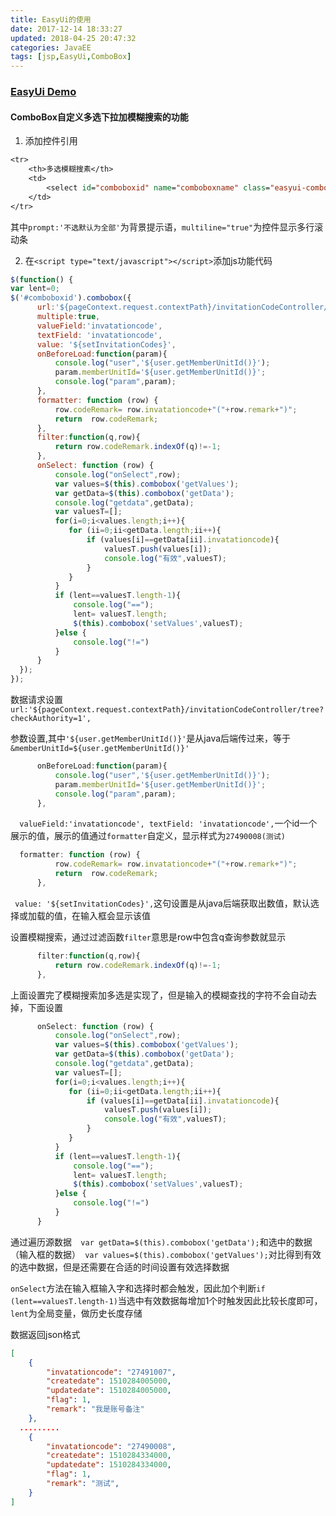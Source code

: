 ```yaml
---
title: EasyUi的使用
date: 2017-12-14 18:33:27
updated: 2018-04-25 20:47:32categories: JavaEE
tags: [jsp,EasyUi,ComboBox]
---
```

### [EasyUi Demo](https://www.jeasyui.com/demo/main/index.php)

#### ComboBox自定义多选下拉加模糊搜索的功能

1. 添加控件引用

```jsp
<tr>
    <th>多选模糊搜素</th>
    <td>
        <select id="comboboxid" name="comboboxname" class="easyui-combobox" placeholder="aa" multiline="true" data-options="required:false,prompt:'不选默认为全部'" style="width:228px;height: 29px;"></select>
    </td>
</tr>
```

其中`prompt:'不选默认为全部'`为背景提示语，`multiline="true"`为控件显示多行滚动条

2. 在`<script type="text/javascript"></script>`添加js功能代码

```js
$(function() {
var lent=0;
$('#comboboxid').combobox({
      url:'${pageContext.request.contextPath}/invitationCodeController/tree?checkAuthority=1',
      multiple:true,
      valueField:'invatationcode',
      textField: 'invatationcode',
      value: '${setInvitationCodes}',
      onBeforeLoad:function(param){
          console.log("user",'${user.getMemberUnitId()}');
          param.memberUnitId='${user.getMemberUnitId()}';
          console.log("param",param);
      },
      formatter: function (row) {
          row.codeRemark= row.invatationcode+"("+row.remark+")";
          return  row.codeRemark;
      },
      filter:function(q,row){
          return row.codeRemark.indexOf(q)!=-1;
      },
      onSelect: function (row) {
          console.log("onSelect",row);
          var values=$(this).combobox('getValues');
          var getData=$(this).combobox('getData');
          console.log("getdata",getData);
          var valuesT=[];
          for(i=0;i<values.length;i++){
             for (ii=0;ii<getData.length;ii++){
                 if (values[i]==getData[ii].invatationcode){
                     valuesT.push(values[i]);
                     console.log("有效",valuesT);
                 }
             }
          }
          if (lent==valuesT.length-1){
              console.log("==");
              lent= valuesT.length;
              $(this).combobox('setValues',valuesT);
          }else {
              console.log("!=")
          }
      }
  });
});
```

数据请求设置` url:'${pageContext.request.contextPath}/invitationCodeController/tree?checkAuthority=1',`

参数设置,其中`'${user.getMemberUnitId()}'`是从java后端传过来，等于`&memberUnitId=${user.getMemberUnitId()}'`

```js
      onBeforeLoad:function(param){
          console.log("user",'${user.getMemberUnitId()}');
          param.memberUnitId='${user.getMemberUnitId()}';
          console.log("param",param);
      },
```

`  valueField:'invatationcode', textField: 'invatationcode',`一个id一个展示的值，展示的值通过`formatter`自定义，显示样式为`27490008(测试)`

```js
  formatter: function (row) {
          row.codeRemark= row.invatationcode+"("+row.remark+")";
          return  row.codeRemark;
      },
```

` value: '${setInvitationCodes}',`这句设置是从java后端获取出数值，默认选择或加载的值，在输入框会显示该值

设置模糊搜索，通过过滤函数`filter`意思是row中包含q查询参数就显示

```js
      filter:function(q,row){
          return row.codeRemark.indexOf(q)!=-1;
      },
```

上面设置完了模糊搜索加多选是实现了，但是输入的模糊查找的字符不会自动去掉，下面设置

```js
      onSelect: function (row) {
          console.log("onSelect",row);
          var values=$(this).combobox('getValues');
          var getData=$(this).combobox('getData');
          console.log("getdata",getData);
          var valuesT=[];
          for(i=0;i<values.length;i++){
             for (ii=0;ii<getData.length;ii++){
                 if (values[i]==getData[ii].invatationcode){
                     valuesT.push(values[i]);
                     console.log("有效",valuesT);
                 }
             }
          }
          if (lent==valuesT.length-1){
              console.log("==");
              lent= valuesT.length;
              $(this).combobox('setValues',valuesT);
          }else {
              console.log("!=")
          }
      }
```

通过遍历源数据`  var getData=$(this).combobox('getData');`和选中的数据（输入框的数据）` var values=$(this).combobox('getValues');`对比得到有效的选中数据，但是还需要在合适的时间设置有效选择数据

`onSelect`方法在输入框输入字和选择时都会触发，因此加个判断`if (lent==valuesT.length-1)`当选中有效数据每增加1个时触发因此比较长度即可，`lent`为全局变量，做历史长度存储

数据返回json格式

```json
[
    {
        "invatationcode": "27491007", 
        "createdate": 1510284005000, 
        "updatedate": 1510284005000, 
        "flag": 1, 
        "remark": "我是账号备注"
    },
  .........
    {
        "invatationcode": "27490008", 
        "createdate": 1510284334000, 
        "updatedate": 1510284334000, 
        "flag": 1, 
        "remark": "测试", 
    }
]
```

